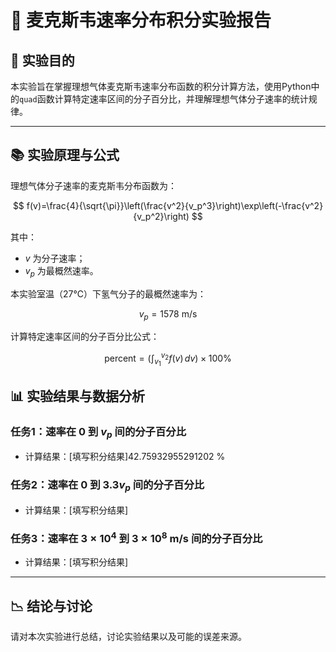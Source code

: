 # 📗 麦克斯韦速率分布积分实验报告

## 📖 实验目的

本实验旨在掌握理想气体麦克斯韦速率分布函数的积分计算方法，使用Python中的`quad`函数计算特定速率区间的分子百分比，并理解理想气体分子速率的统计规律。

---

## 📚 实验原理与公式

理想气体分子速率的麦克斯韦分布函数为：

$$
f(v)=\frac{4}{\sqrt{\pi}}\left(\frac{v^2}{v_p^3}\right)\exp\left(-\frac{v^2}{v_p^2}\right)
$$

其中：

-  $v$ 为分子速率；
-  $v_p$ 为最概然速率。

本实验室温（27℃）下氢气分子的最概然速率为：

$$
v_{p} = 1578 \text{ m/s}
$$

计算特定速率区间的分子百分比公式：

$$
\text{percent} = \left(\int_{v_1}^{v_2} f(v) \, dv\right) \times 100\%
$$


## 📊 实验结果与数据分析

### 任务1：速率在 $0$ 到 $v_p$ 间的分子百分比

- 计算结果：[填写积分结果]42.75932955291202 %

### 任务2：速率在 $0$ 到 $3.3v_p$ 间的分子百分比

- 计算结果：[填写积分结果]

### 任务3：速率在 $3\times 10^4$ 到 $3\times 10^8$ m/s 间的分子百分比

- 计算结果：[填写积分结果]

---

## 📉 结论与讨论

请对本次实验进行总结，讨论实验结果以及可能的误差来源。
